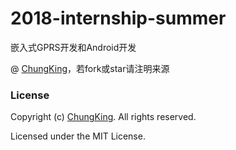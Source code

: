# 2018-internship-summer
嵌入式GPRS开发和Android开发

@ [ChungKing](https://github.com/HuangCongQing/2018-internship-summer)，若fork或star请注明来源




### License
Copyright (c) [ChungKing](https://github.com/HuangCongQing/2018-internship-summer). All rights reserved.

Licensed under the MIT License.